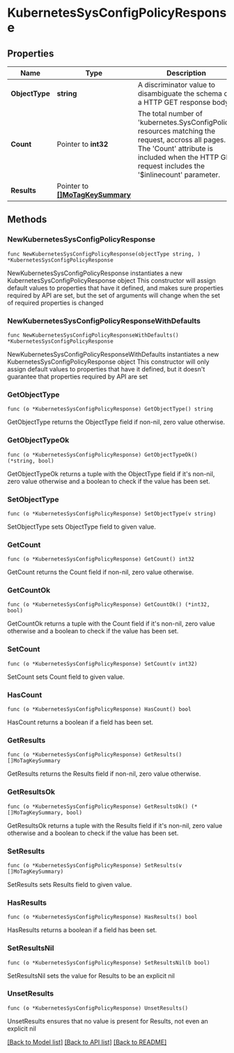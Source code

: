 # KubernetesSysConfigPolicyResponse

## Properties

Name | Type | Description | Notes
------------ | ------------- | ------------- | -------------
**ObjectType** | **string** | A discriminator value to disambiguate the schema of a HTTP GET response body. | 
**Count** | Pointer to **int32** | The total number of &#39;kubernetes.SysConfigPolicy&#39; resources matching the request, accross all pages. The &#39;Count&#39; attribute is included when the HTTP GET request includes the &#39;$inlinecount&#39; parameter. | [optional] 
**Results** | Pointer to [**[]MoTagKeySummary**](MoTagKeySummary.md) |  | [optional] 

## Methods

### NewKubernetesSysConfigPolicyResponse

`func NewKubernetesSysConfigPolicyResponse(objectType string, ) *KubernetesSysConfigPolicyResponse`

NewKubernetesSysConfigPolicyResponse instantiates a new KubernetesSysConfigPolicyResponse object
This constructor will assign default values to properties that have it defined,
and makes sure properties required by API are set, but the set of arguments
will change when the set of required properties is changed

### NewKubernetesSysConfigPolicyResponseWithDefaults

`func NewKubernetesSysConfigPolicyResponseWithDefaults() *KubernetesSysConfigPolicyResponse`

NewKubernetesSysConfigPolicyResponseWithDefaults instantiates a new KubernetesSysConfigPolicyResponse object
This constructor will only assign default values to properties that have it defined,
but it doesn't guarantee that properties required by API are set

### GetObjectType

`func (o *KubernetesSysConfigPolicyResponse) GetObjectType() string`

GetObjectType returns the ObjectType field if non-nil, zero value otherwise.

### GetObjectTypeOk

`func (o *KubernetesSysConfigPolicyResponse) GetObjectTypeOk() (*string, bool)`

GetObjectTypeOk returns a tuple with the ObjectType field if it's non-nil, zero value otherwise
and a boolean to check if the value has been set.

### SetObjectType

`func (o *KubernetesSysConfigPolicyResponse) SetObjectType(v string)`

SetObjectType sets ObjectType field to given value.


### GetCount

`func (o *KubernetesSysConfigPolicyResponse) GetCount() int32`

GetCount returns the Count field if non-nil, zero value otherwise.

### GetCountOk

`func (o *KubernetesSysConfigPolicyResponse) GetCountOk() (*int32, bool)`

GetCountOk returns a tuple with the Count field if it's non-nil, zero value otherwise
and a boolean to check if the value has been set.

### SetCount

`func (o *KubernetesSysConfigPolicyResponse) SetCount(v int32)`

SetCount sets Count field to given value.

### HasCount

`func (o *KubernetesSysConfigPolicyResponse) HasCount() bool`

HasCount returns a boolean if a field has been set.

### GetResults

`func (o *KubernetesSysConfigPolicyResponse) GetResults() []MoTagKeySummary`

GetResults returns the Results field if non-nil, zero value otherwise.

### GetResultsOk

`func (o *KubernetesSysConfigPolicyResponse) GetResultsOk() (*[]MoTagKeySummary, bool)`

GetResultsOk returns a tuple with the Results field if it's non-nil, zero value otherwise
and a boolean to check if the value has been set.

### SetResults

`func (o *KubernetesSysConfigPolicyResponse) SetResults(v []MoTagKeySummary)`

SetResults sets Results field to given value.

### HasResults

`func (o *KubernetesSysConfigPolicyResponse) HasResults() bool`

HasResults returns a boolean if a field has been set.

### SetResultsNil

`func (o *KubernetesSysConfigPolicyResponse) SetResultsNil(b bool)`

 SetResultsNil sets the value for Results to be an explicit nil

### UnsetResults
`func (o *KubernetesSysConfigPolicyResponse) UnsetResults()`

UnsetResults ensures that no value is present for Results, not even an explicit nil

[[Back to Model list]](../README.md#documentation-for-models) [[Back to API list]](../README.md#documentation-for-api-endpoints) [[Back to README]](../README.md)


